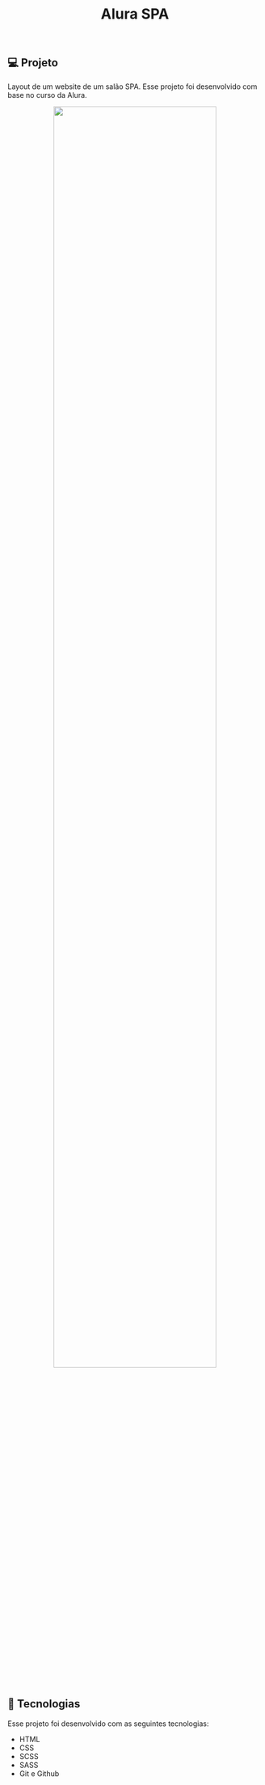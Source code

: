 <h1 align="center"> Alura SPA</h1>

<br>

## 💻 Projeto

Layout de um website de um salão SPA. Esse projeto foi desenvolvido com base no curso da Alura.

<p align="center">
  <img alt="" src="https://cdn.discordapp.com/attachments/930441255140352040/1103007335670091889/spa.png" width="80%">
</p>

## 🚀 Tecnologias

Esse projeto foi desenvolvido com as seguintes tecnologias:

- HTML
- CSS
- SCSS
- SASS
- Git e Github

<br>

<br>

